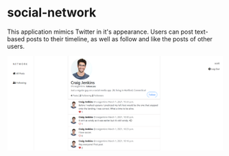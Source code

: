 # social-network

This application mimics Twitter in it's appearance. Users can post text-based posts to their timeline, as well as follow and like the posts of other users.

![ScreenShot](/screenshots/Capture.PNG)



